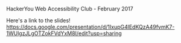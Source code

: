 HackerYou Web Accessibility Club - February 2017

Here's a link to the slides!
https://docs.google.com/presentation/d/1IxupG4lEdKQzA49fvmK7-1WUlgzJLgOTZokFVdYxM8I/edit?usp=sharing
